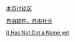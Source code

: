 [本页讨论区](https://github.com/XX-net/XX-Net-dev/issues/88)

[自由软件，自由社会](https://fsfs-zh.readthedocs.io/zh/latest/)

[It Has Not Got a Name yet](https://github.com/KenOokamiHoro/it_have_not_get_a_name_yet)